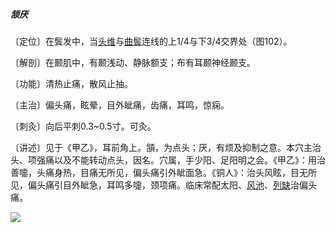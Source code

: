 ##### 颔厌

〔定位〕在鬓发中，当[头维](https://www.gmzyjc.com/read/zjs/zjs3.1.1-3-0.1.3.3.8.md)与[曲鬓](https://www.gmzyjc.com/read/zjs/zjs3.1.9-12-0.0.3.3.7.md)连线的上1/4与下3/4交界处（图102）。

〔解剖〕在颞肌中，有颞浅动、静脉额支；布有耳颞神经颞支。

〔功能〕清热止痛，散风止抽。

〔主治〕偏头痛，眩晕，目外眦痛，齿痛，耳鸣，惊痫。

〔刺灸〕向后平刺0.3~0.5寸。可灸。

〔讲述〕见于《甲乙》，耳前角上。頷，为点头；厌，有烦及抑制之意。本穴主治头、项强痛以及不能转动点头，因名。穴属，手少阳、足阳明之会。《甲乙》：用治善嚏，头痛身热，目痛无所见，偏头痛引外眦面急。《铜人》：治头风眩，目无所见，偏头痛引目外眦急，耳鸣多嚏，颈项痛。临床常配太阳、[风池](https://www.gmzyjc.com/read/zjs/zjs3.1.9-12-0.0.3.3.20.md)、[列缺](https://www.gmzyjc.com/read/zjs/zjs3.1.1-3-0.1.1.3.7.md)治偏头痛。

![](img/图102.jpg)
